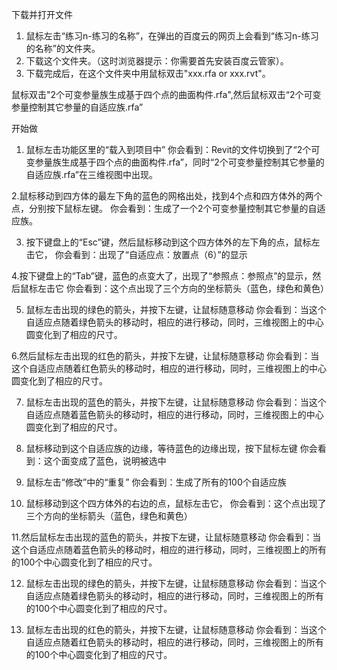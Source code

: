 下载并打开文件

1. 鼠标左击“练习n-练习的名称”，在弹出的百度云的网页上会看到“练习n-练习的名称”的文件夹。
2. 下载这个文件夹。（这时浏览器提示：你需要首先安装百度云管家）。
3. 下载完成后，在这个文件夹中用鼠标双击"xxx.rfa or xxx.rvt"。

鼠标双击"2个可变参量族生成基于四个点的曲面构件.rfa",然后鼠标双击“2个可变参量控制其它参量的自适应族.rfa”

开始做

1. 鼠标左击功能区里的“载入到项目中”
你会看到：Revit的文件切换到了“2个可变参量族生成基于四个点的曲面构件.rfa”，同时“2个可变参量控制其它参量的自适应族.rfa”在三维视图中出现。

2.鼠标移动到四方体的最左下角的蓝色的网格出处，找到4个点和四方体外的两个点，分别按下鼠标左键。
你会看到：生成了一个2个可变参量控制其它参量的自适应族。

3. 按下键盘上的“Esc”键，然后鼠标移动到这个四方体外的左下角的点，鼠标左击它，
你会看到：出现了“自适应点：放置点（6）”的显示

4.按下键盘上的“Tab”键，蓝色的点变大了，出现了“参照点：参照点”的显示，然后鼠标左击它
你会看到：这个点出现了三个方向的坐标箭头（蓝色，绿色和黄色）

5. 鼠标左击出现的绿色的箭头，并按下左键，让鼠标随意移动
你会看到：当这个自适应点随着绿色箭头的移动时，相应的进行移动，同时，三维视图上的中心圆变化到了相应的尺寸。

6.然后鼠标左击出现的红色的箭头，并按下左键，让鼠标随意移动
你会看到：当这个自适应点随着红色箭头的移动时，相应的进行移动，同时，三维视图上的中心圆变化到了相应的尺寸。

7. 鼠标左击出现的蓝色的箭头，并按下左键，让鼠标随意移动
你会看到：当这个自适应点随着蓝色箭头的移动时，相应的进行移动，同时，三维视图上的中心圆变化到了相应的尺寸。

8. 鼠标移动到这个自适应族的边缘，等待蓝色的边缘出现，按下鼠标左键
你会看到：这个面变成了蓝色，说明被选中

9. 鼠标左击“修改”中的“重复”
你会看到：生成了所有的100个自适应族

10. 鼠标移动到这个四方体外的右边的点，鼠标左击它，
你会看到：这个点出现了三个方向的坐标箭头（蓝色，绿色和黄色）

11.然后鼠标左击出现的蓝色的箭头，并按下左键，让鼠标随意移动
你会看到：当这个自适应点随着蓝色箭头的移动时，相应的进行移动，同时，三维视图上的所有的100个中心圆变化到了相应的尺寸。

12. 鼠标左击出现的绿色的箭头，并按下左键，让鼠标随意移动
你会看到：当这个自适应点随着绿色箭头的移动时，相应的进行移动，同时，三维视图上的所有的100个中心圆变化到了相应的尺寸。

13. 鼠标左击出现的红色的箭头，并按下左键，让鼠标随意移动
你会看到：当这个自适应点随着红色箭头的移动时，相应的进行移动，同时，三维视图上的所有的100个中心圆变化到了相应的尺寸。







